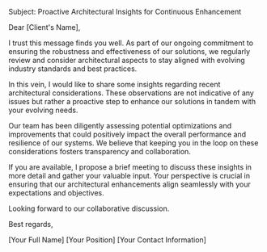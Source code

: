 Subject: Proactive Architectural Insights for Continuous Enhancement

Dear [Client's Name],

I trust this message finds you well. As part of our ongoing commitment to ensuring the robustness and effectiveness of our solutions, we regularly review and consider architectural aspects to stay aligned with evolving industry standards and best practices.

In this vein, I would like to share some insights regarding recent architectural considerations. These observations are not indicative of any issues but rather a proactive step to enhance our solutions in tandem with your evolving needs.

Our team has been diligently assessing potential optimizations and improvements that could positively impact the overall performance and resilience of our systems. We believe that keeping you in the loop on these considerations fosters transparency and collaboration.

If you are available, I propose a brief meeting to discuss these insights in more detail and gather your valuable input. Your perspective is crucial in ensuring that our architectural enhancements align seamlessly with your expectations and objectives.

Looking forward to our collaborative discussion.

Best regards,

[Your Full Name]
[Your Position]
[Your Contact Information]











